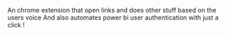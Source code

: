 An chrome extension that open links and does other stuff based on the users voice
And also automates power bi user authentication with just a click !
